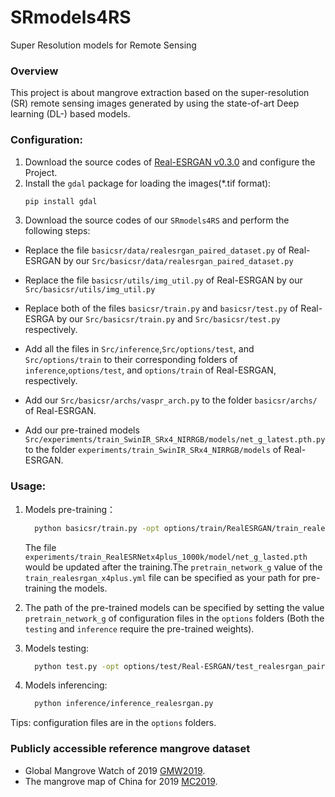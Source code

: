 # SRmodels4RS

Super Resolution models for Remote Sensing

### Overview
This project is about mangrove extraction based on the super-resolution (SR) remote sensing images generated by using the state-of-art Deep learning (DL-) based models. 

### Configuration:
1. Download the source codes of [Real-ESRGAN v0.3.0](https://github.com/xinntao/Real-ESRGAN) and configure the Project.
2. Install the `gdal` package for loading the images(*.tif format):
    ```bash
    pip install gdal
    ```
3. Download the source codes of our `SRmodels4RS` and perform the following steps:
- Replace the file `basicsr/data/realesrgan_paired_dataset.py` of Real-ESRGAN by our `Src/basicsr/data/realesrgan_paired_dataset.py`

- Replace the file `basicsr/utils/img_util.py` of Real-ESRGAN by our `Src/basicsr/utils/img_util.py` 

- Replace both of the files `basicsr/train.py` and `basicsr/test.py` of Real-ESRGA by our `Src/basicsr/train.py` and `Src/basicsr/test.py` respectively.

- Add all the files in `Src/inference`,`Src/options/test`, and `Src/options/train` to their corresponding folders of  `inference`,`options/test`, and `options/train` of Real-ESRGAN, respectively.

- Add our `Src/basicsr/archs/vaspr_arch.py` to the folder `basicsr/archs/` of Real-ESRGAN.

- Add our pre-trained models `Src/experiments/train_SwinIR_SRx4_NIRRGB/models/net_g_latest.pth.py` to the folder  `experiments/train_SwinIR_SRx4_NIRRGB/models` of Real-ESRGAN.

### Usage:
1. Models pre-training：
    ```bash
	  python basicsr/train.py -opt options/train/RealESRGAN/train_realesrgan_x4plus.yml
    ```
   The file `experiments/train_RealESRNetx4plus_1000k/model/net_g_lasted.pth` would be updated after the training.The `pretrain_network_g` value of the `train_realesrgan_x4plus.yml` file can be specified as your path for pre-training the models.

2. The path of the pre-trained models can be specified by setting the value `pretrain_network_g` of configuration files in the `options` folders (Both the `testing` and `inference` require the pre-trained weights).

3. Models testing:
    ```bash
	  python test.py -opt options/test/Real-ESRGAN/test_realesrgan_paired_dataset.yml
    ```
4. Models inferencing:
    ```bash
	  python inference/inference_realesrgan.py
    ```
    
Tips: configuration files are in the `options` folders.

### Publicly accessible reference mangrove dataset
- Global Mangrove Watch of 2019 [GMW2019](https://www.scidb.cn/en/detail?dataSetId=22b29bf879354343ba4d8d23ea0c6c66).
- The mangrove map of China for 2019 [MC2019](https://www.scidb.cn/en/detail?dataSetId=765862389328379904).
